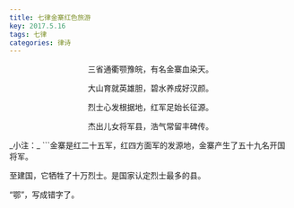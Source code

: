 ```yaml
---
title: 七律金寨红色旅游
key: 2017.5.16
tags: 七律
categories: 律诗
---
```


<p align="center">三省通衢颚豫皖，有名金寨血染天。
</p>
<p align="center">大山育就英雄胆，碧水养成好汉颜。
</p>
<p align="center">烈士心发根据地，红军足始长征源。
</p>
<p align="center">杰出儿女将军县，浩气常留丰碑传。
</p>
_小注：_
```金寨是红二十五军，红四方面军的发源地，金寨产生了五十九名开国将军。

至建国，它牺牲了十万烈士。是国家认定烈士最多的县。

“鄂”，写成错字了。

```